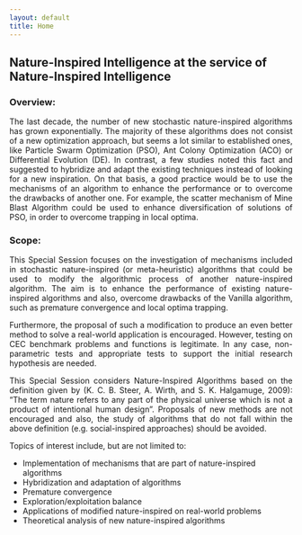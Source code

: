 ```yaml
---
layout: default 
title: Home
---
```


## Nature-Inspired Intelligence at the service of Nature-Inspired Intelligence

### Overview:
<p align="justify">
The last decade, the number of new stochastic nature-inspired algorithms has grown exponentially. The majority of these algorithms does not consist of a new optimization approach, but seems a lot similar to established ones, like Particle Swarm Optimization (PSO), Ant Colony Optimization (ACO) or Differential Evolution (DE). In contrast, a few studies noted this fact and suggested to hybridize and adapt the existing techniques instead of looking for a new inspiration. On that basis, a good practice would be to use the mechanisms of an algorithm to enhance the performance or to overcome the drawbacks of another one. For example, the scatter mechanism of Mine Blast Algorithm could be used to enhance diversification of solutions of PSO, in order to overcome trapping in local optima.
</p>

### Scope:
<p align="justify">
This Special Session focuses on the investigation of mechanisms included in stochastic nature-inspired (or meta-heuristic) algorithms that could be used to modify the algorithmic process of another nature-inspired algorithm. The aim is to enhance the performance of existing nature-inspired algorithms and also, overcome drawbacks of the Vanilla algorithm, such as premature convergence and local optima trapping.
</p>
<p align="justify">
Furthermore, the proposal of such a modification to produce an even better method to solve a real-world application is encouraged. However, testing on CEC benchmark problems and functions is legitimate. In any case, non-parametric tests and appropriate tests to support the initial research hypothesis are needed.
</p>
<p align="justify">
This Special Session considers Nature-Inspired Algorithms based on the definition given by (K. C. B. Steer, A. Wirth, and S. K. Halgamuge, 2009): “The term nature refers to any part of the physical universe which is not a product of intentional human design”. Proposals of new methods are not encouraged and also, the study of algorithms that do not fall within the above definition (e.g. social-inspired approaches) should be avoided.
</p>

Topics of interest include, but are not limited to:
- Implementation of mechanisms that are part of nature-inspired algorithms
- Hybridization and adaptation of algorithms
- Premature convergence
- Exploration/exploitation balance
- Applications of modified nature-inspired on real-world problems
- Theoretical analysis of new nature-inspired algorithms
